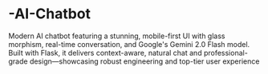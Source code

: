 # -AI-Chatbot
Modern AI chatbot featuring a stunning, mobile-first UI with glass morphism, real-time conversation, and Google's Gemini 2.0 Flash model. Built with Flask, it delivers context-aware, natural chat and professional-grade design—showcasing robust engineering and top-tier user experience
